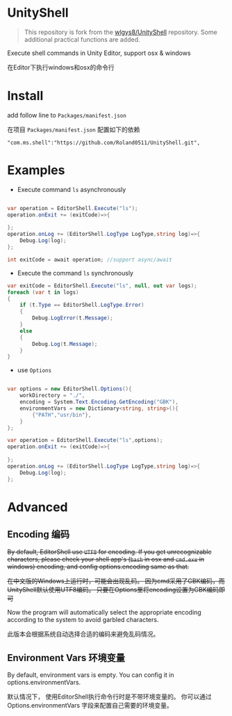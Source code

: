 # UnityShell

> This repository is fork from the [wlgys8/UnityShell](https://github.com/wlgys8/UnityShell) repository. Some additional practical functions are added.

Execute shell commands in Unity Editor, support osx & windows

在Editor下执行windows和osx的命令行


# Install 

add follow line to `Packages/manifest.json`

在项目 `Packages/manifest.json` 配置如下的依赖

    "com.ms.shell":"https://github.com/Roland0511/UnityShell.git",

# Examples

- Execute command `ls` asynchronously

``` csharp

var operation = EditorShell.Execute("ls");
operation.onExit += (exitCode)=>{
    
};
operation.onLog += (EditorShell.LogType LogType,string log)=>{
    Debug.Log(log);
};

int exitCode = await operation; //support async/await
```

- Execute the command `ls` synchronously
``` csharp
var exitCode = EditorShell.Execute("ls", null, out var logs);
foreach (var t in logs)
{
    if (t.Type == EditorShell.LogType.Error)
    {
        Debug.LogError(t.Message);
    }
    else
    {
        Debug.Log(t.Message);
    }
}
```



* use `Options`

``` csharp

var options = new EditorShell.Options(){
    workDirectory = "./",
    encoding = System.Text.Encoding.GetEncoding("GBK"), 
    environmentVars = new Dictionary<string, string>(){
        {"PATH","usr/bin"},
    }
};

var operation = EditorShell.Execute("ls",options);
operation.onExit += (exitCode)=>{
    
};
operation.onLog += (EditorShell.LogType LogType,string log)=>{
    Debug.Log(log);
};  

```  

# Advanced

## Encoding 编码

~~By default, EditorShell use `UTF8` for encoding. If you get unrecognizable characters, please check your shell app's (`bash` in osx and `cmd.exe` in windows) encoding, and config options.encoding same as that.~~

~~在中文版的Windows上运行时，可能会出现乱码。 因为cmd采用了GBK编码，而UnityShell默认使用UTF8编码。 只要在Options里将encoding设置为GBK编码即可~~

Now the program will automatically select the appropriate encoding according to the system to avoid garbled characters.


此版本会根据系统自动选择合适的编码来避免乱码情况。


## Environment Vars 环境变量

By default, environment vars is empty. You can config it in options.environmentVars.

默认情况下， 使用EditorShell执行命令行时是不带环境变量的。 你可以通过Options.environmentVars 字段来配置自己需要的环境变量。


